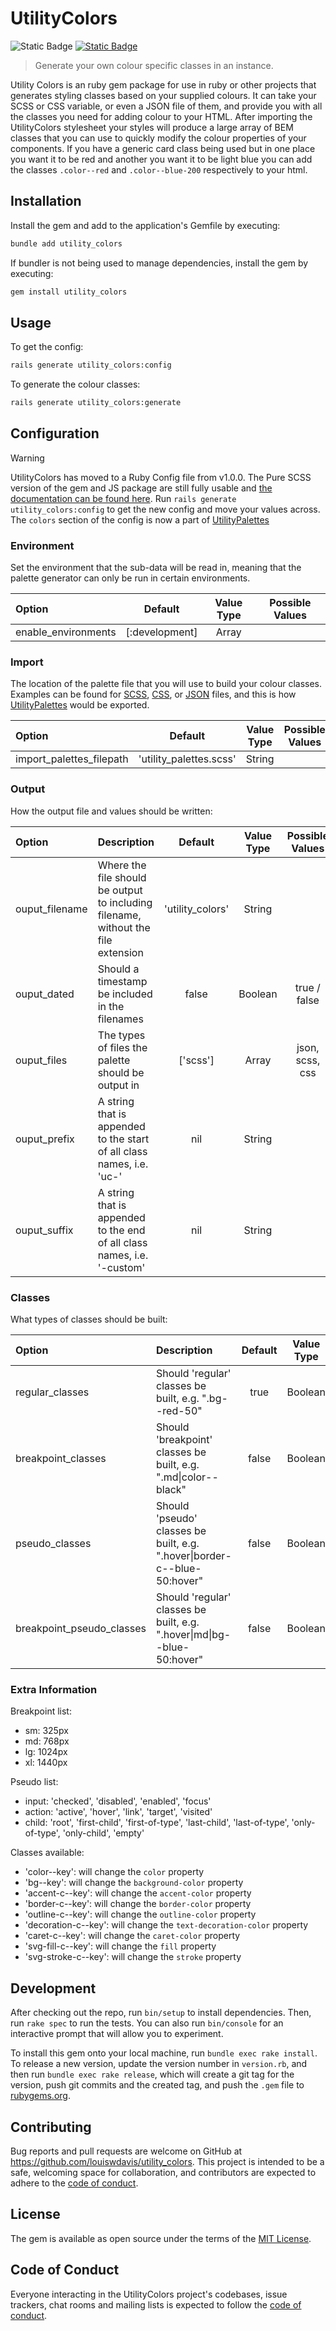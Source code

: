 # UtilityColors

![Static Badge](https://img.shields.io/badge/Gem_Version-1.0.0-blue)
[![Static Badge](https://img.shields.io/badge/RubyGems-red)](https://rubygems.org/gems/utility_colors)

> Generate your own colour specific classes in an instance.

Utility Colors is an ruby gem package for use in ruby or other projects that generates styling classes based on your supplied colours.
It can take your SCSS or CSS variable, or even a JSON file of them, and provide you with all the classes you need for adding colour to your HTML.
After importing the UtilityColors stylesheet your styles will produce a large array of BEM classes that you can use to quickly modify the colour properties of your components. If you have a generic card class being used but in one place you want it to be red and another you want it to be light blue you can add the classes `.color--red` and `.color--blue-200` respectively to your html.

## Installation

Install the gem and add to the application's Gemfile by executing:

```bash
bundle add utility_colors
```

If bundler is not being used to manage dependencies, install the gem by executing:

```bash
gem install utility_colors
```

## Usage

To get the config:

```bash
rails generate utility_colors:config
```

To generate the colour classes:

```bash
rails generate utility_colors:generate
```

## Configuration

>[!WARNING]
> UtilityColors has moved to a Ruby Config file from v1.0.0.
> The Pure SCSS version of the gem and JS package are still fully usable and [the documentation can be found here](README_v0.1.8.md).
> Run `rails generate utility_colors:config` to get the new config and move your values across.
> The `colors` section of the config is now a part of [UtilityPalettes](https://github.com/louiswdavis/utility_palettes)

### Environment

Set the environment that the sub-data will be read in, meaning that the palette generator can only be run in certain environments.

| Option               | Default        | Value Type | Possible Values        |
| :------------------- | :------------: | :--------: | :--------------------: |
| enable_environments  | [:development] | Array      | <any Rails.env symbol> |

### Import

The location of the palette file that you will use to build your colour classes.
Examples can be found for [SCSS](spec/fixtures/imports.palette.scss), [CSS](spec/fixtures/imports.palette.css), or [JSON](spec/fixtures/imports.palette.json) files, and this is how [UtilityPalettes](https://github.com/louiswdavis/utility_palettes) would be exported.

| Option                   | Default                 | Value Type | Possible Values       |
| :----------------        | :---------------------: | :--------: | :-------------------: |
| import_palettes_filepath | 'utility_palettes.scss' | String     | <any filepath string> |

### Output

How the output file and values should be written:

| Option         | Description                                                                       | Default          | Value Type | Possible Values       |
| :------------  | :-------------------------------------------------------------------------------- | :--------------: | :--------: | :-------------------: |
| ouput_filename | Where the file should be output to including filename, without the file extension | 'utility_colors' | String     | <any filepath string> |
| ouput_dated    | Should a timestamp be included in the filenames                                   | false            | Boolean    | true / false          |
| ouput_files    | The types of files the palette should be output in                                | ['scss']         | Array      | json, scss, css       |
| ouput_prefix   | A string that is appended to the start of all class names, i.e. 'uc-'             | nil              | String     | <any string>          |
| ouput_suffix   | A string that is appended to the end of all class names, i.e. '-custom'           | nil              | String     | <any string>          |

### Classes

What types of classes should be built:

| Option                    | Description                                                               | Default | Value Type | Possible Values       |
| :-----------------------  | :------------------------------------------------------------------------ | :-----: | :--------: | :-------------------: |
| regular_classes           | Should 'regular' classes be built, e.g. ".bg--red-50"                     | true    | Boolean    | true / false          |
| breakpoint_classes        | Should 'breakpoint' classes be built, e.g. ".md\\|color--black"           | false   | Boolean    | true / false          |
| pseudo_classes            | Should 'pseudo' classes be built, e.g. ".hover\\|border-c--blue-50:hover" | false   | Boolean    | true / false          |
| breakpoint_pseudo_classes | Should 'regular' classes be built, e.g. ".hover\\|md\\|bg--blue-50:hover" | false   | Boolean    | true / false          |

### Extra Information

Breakpoint list:

- sm: 325px
- md: 768px
- lg: 1024px
- xl: 1440px

Pseudo list:

- input: 'checked', 'disabled', 'enabled', 'focus'
- action: 'active', 'hover', 'link', 'target', 'visited'
- child: 'root', 'first-child', 'first-of-type', 'last-child', 'last-of-type', 'only-of-type', 'only-child', 'empty'

Classes available:

- 'color--key': will change the `color` property
- 'bg--key': will change the `background-color` property
- 'accent-c--key': will change the `accent-color` property
- 'border-c--key': will change the `border-color` property
- 'outline-c--key': will change the `outline-color` property
- 'decoration-c--key': will change the `text-decoration-color` property
- 'caret-c--key': will change the `caret-color` property
- 'svg-fill-c--key': will change the `fill` property
- 'svg-stroke-c--key': will change the `stroke` property

## Development

After checking out the repo, run `bin/setup` to install dependencies. Then, run `rake spec` to run the tests. You can also run `bin/console` for an interactive prompt that will allow you to experiment.

To install this gem onto your local machine, run `bundle exec rake install`. To release a new version, update the version number in `version.rb`, and then run `bundle exec rake release`, which will create a git tag for the version, push git commits and the created tag, and push the `.gem` file to [rubygems.org](https://rubygems.org).

## Contributing

Bug reports and pull requests are welcome on GitHub at <https://github.com/louiswdavis/utility_colors>. This project is intended to be a safe, welcoming space for collaboration, and contributors are expected to adhere to the [code of conduct](https://github.com/louiswdavis/utility_colors/blob/master/CODE_OF_CONDUCT.md).

## License

The gem is available as open source under the terms of the [MIT License](https://opensource.org/licenses/MIT).

## Code of Conduct

Everyone interacting in the UtilityColors project's codebases, issue trackers, chat rooms and mailing lists is expected to follow the [code of conduct](https://github.com/louiswdavis/utility_colors/blob/master/CODE_OF_CONDUCT.md).
